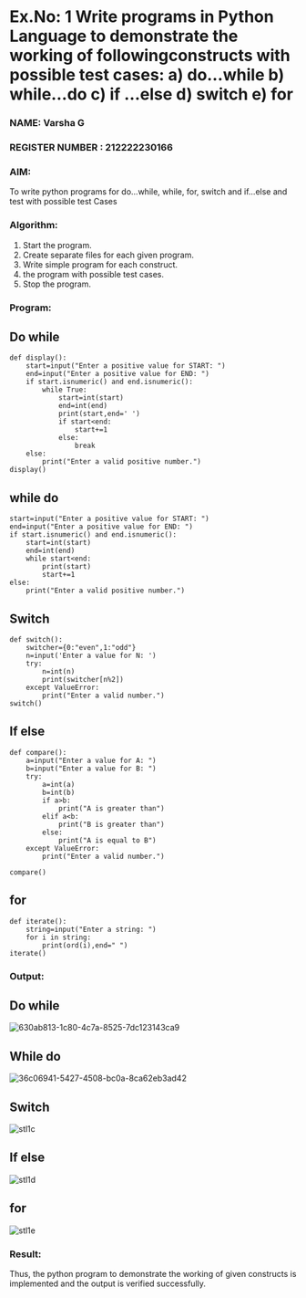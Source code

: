 # Ex.No: 1 Write programs in Python Language to demonstrate the working of followingconstructs with possible test cases: a) do…while b) while…do c) if …else d) switch e) for 

### NAME: Varsha G                                                                         
### REGISTER NUMBER : 212222230166

### AIM:  
To write python programs for do…while, while, for, switch and if…else and test with possible test 
Cases 

### Algorithm:
1. Start the program.
2. Create separate files for each given program.
3. Write simple program for each construct.
4.  the program with possible test cases.
5. Stop the program.
### Program:

## Do while
```
def display():
    start=input("Enter a positive value for START: ")
    end=input("Enter a positive value for END: ")
    if start.isnumeric() and end.isnumeric():
        while True:
            start=int(start)
            end=int(end)
            print(start,end=' ')
            if start<end:
                start+=1
            else:
                break
    else:
        print("Enter a valid positive number.")
display()
```

## while do

```
start=input("Enter a positive value for START: ")
end=input("Enter a positive value for END: ")
if start.isnumeric() and end.isnumeric():
    start=int(start)
    end=int(end)
    while start<end:
        print(start)
        start+=1
else:
    print("Enter a valid positive number.")
```

## Switch

```
def switch():
    switcher={0:"even",1:"odd"}
    n=input('Enter a value for N: ')
    try:
        n=int(n)
        print(switcher[n%2])
    except ValueError:
        print("Enter a valid number.")
switch()

```

## If else

```
def compare():
    a=input("Enter a value for A: ")
    b=input("Enter a value for B: ")
    try:
        a=int(a)
        b=int(b)
        if a>b:
            print("A is greater than")
        elif a<b:
            print("B is greater than")
        else:
            print("A is equal to B")
    except ValueError:
        print("Enter a valid number.")

compare()
```

## for

```
def iterate():
    string=input("Enter a string: ") 
    for i in string:
        print(ord(i),end=" ")
iterate()
```

### Output:

## Do while
![630ab813-1c80-4c7a-8525-7dc123143ca9](https://github.com/user-attachments/assets/5723abfc-5680-441b-8f7b-a9eefa765fe7)


## While do
![36c06941-5427-4508-bc0a-8ca62eb3ad42](https://github.com/user-attachments/assets/7df28095-5e3f-4e73-ae1b-009920813540)


## Switch

![stl1c](https://github.com/user-attachments/assets/b7449049-75b4-4ad7-96eb-9754e3ab44b5)

## If else
  ![stl1d](https://github.com/user-attachments/assets/23e82684-68e4-4a34-b7d7-28fd14bde424)


## for
![stl1e](https://github.com/user-attachments/assets/059fee5a-54e8-4533-b4aa-12bd4a4ae912)



### Result:
Thus, the python program to demonstrate the working of given constructs is implemented and the output is verified successfully.

